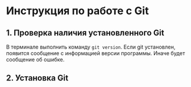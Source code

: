 # Инструкция по работе с Git
## 1. Проверка наличия установленного  Git
В терминале выполнить команду `git version`. Если git установлен, появится сообщение с информацией версии программы. Иначе будет сообщение об ошибке.

## 2. Установка Git